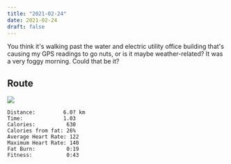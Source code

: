 ```yaml
---
title: "2021-02-24"
date: 2021-02-24
draft: false
---
```


You think it's walking past the water and electric utility office building that's causing my GPS readings to go nuts, or is it maybe weather-related?  It was a very foggy morning.  Could that be it?

## Route

[![](/20210224.jpg)  ](/20210224.jpg)

```
Distance:         6.0? km
Time:             1.03 
Calories:          630  
Calories from fat: 26%
Average Heart Rate: 122 
Maximum Heart Rate: 140
Fat Burn:          0:19
Fitness:           0:43
```
